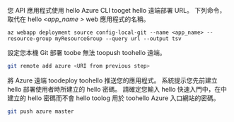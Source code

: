 您 API 應用程式使用 hello Azure CLI tooget hello 遠端部署 URL。 下列命令，取代在 hello  *\<app_name >* web 應用程式的名稱。

```azurecli-interactive
az webapp deployment source config-local-git --name <app_name> --resource-group myResourceGroup --query url --output tsv
```

設定您本機 Git 部署 toobe 無法 toopush toohello 遠端。

```bash
git remote add azure <URI from previous step>
```

將 Azure 遠端 toodeploy toohello 推送您的應用程式。 系統提示您先前建立 hello 部署使用者時所建立的 hello 密碼。 請確定您輸入 hello 快速入門中，在中建立的 hello 密碼而不會 hello toolog 用於 toohello Azure 入口網站的密碼。

```bash
git push azure master
```
